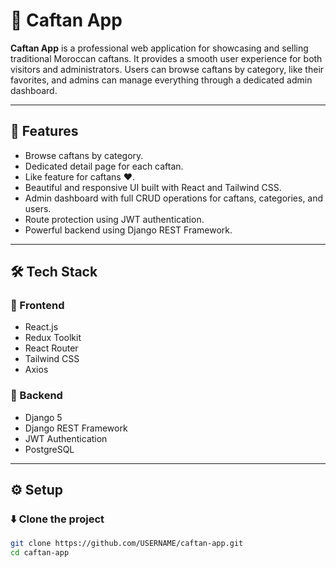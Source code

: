 # 👗 Caftan App

**Caftan App** is a professional web application for showcasing and selling traditional Moroccan caftans. It provides a smooth user experience for both visitors and administrators. Users can browse caftans by category, like their favorites, and admins can manage everything through a dedicated admin dashboard.

---

## 🚀 Features

- Browse caftans by category.
- Dedicated detail page for each caftan.
- Like feature for caftans ❤️.
- Beautiful and responsive UI built with React and Tailwind CSS.
- Admin dashboard with full CRUD operations for caftans, categories, and users.
- Route protection using JWT authentication.
- Powerful backend using Django REST Framework.

---

## 🛠️ Tech Stack

### 🔹 Frontend
- React.js
- Redux Toolkit
- React Router
- Tailwind CSS
- Axios

### 🔹 Backend
- Django 5
- Django REST Framework
- JWT Authentication
- PostgreSQL

---

## ⚙️ Setup

### ⬇️ Clone the project

```bash
git clone https://github.com/USERNAME/caftan-app.git
cd caftan-app

